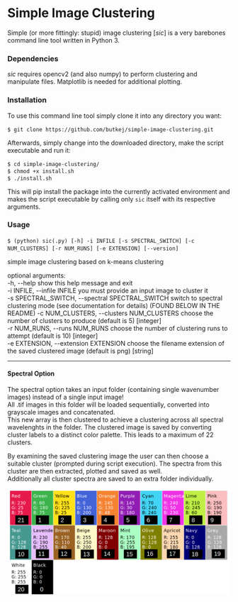 # Simple Image Clustering
Simple (or more fittingly: stupid) image clustering [*sic*] is a very barebones command line tool written in Python 3.  

### Dependencies
*sic* requires opencv2 (and also numpy) to perform clustering and manipulate files. Matplotlib is needed for additional plotting.

### Installation
To use this command line tool simply clone it into any directory you want:  
```
$ git clone https://github.com/butkej/simple-image-clustering.git
```

Afterwards, simply change into the downloaded directory, make the script executable and run it:  
```
$ cd simple-image-clustering/
$ chmod +x install.sh
$ ./install.sh
```
This will pip install the package into the currently activated environment and makes the script executable by calling only `sic` itself with its respective arguments.

### Usage

`$ (python) sic(.py) [-h] -i INFILE [-s SPECTRAL_SWITCH] [-c NUM_CLUSTERS] [-r NUM_RUNS] [-e EXTENSION] [--version]`
  
simple image clustering based on k-means clustering  
  
optional arguments:  
  -h, --help        show this help message and exit  
  -i INFILE, --infile INFILE        you must provide an input image to cluster it  
  -s SPECTRAL_SWITCH, --spectral SPECTRAL_SWITCH   switch to spectral clustering mode (see documentation for details) (FOUND BELOW IN THE README)
  -c NUM_CLUSTERS, --clusters NUM_CLUSTERS      choose the number of clusters to produce (default is 5) [integer]  
  -r NUM_RUNS, --runs NUM_RUNS      choose the number of clustering runs to attempt (default is 10) [integer]  
  -e EXTENSION, --extension EXTENSION       choose the filename extension of the saved clustered image (default is png) [string]  

---
#### Spectral Option
The spectral option takes an input folder (containing single wavenumber images) instead of a single input image!  
All .tif images in this folder will be loaded sequentially, converted into grayscale images and concatenated.  
This new array is then clustered to achieve a clustering across all spectral wavelenghts in the folder.
The clustered image is saved by converting cluster labels to a distinct color palette. This leads to a maximum of 22 clusters.  

By examining the saved clustering image the user can then choose a suitable cluster (prompted during script execution). The spectra from this cluster are then extracted, plotted and saved as well.  
Additionally all cluster spectra are saved to an extra folder individually.

![Color Palette](color_palette.png)
